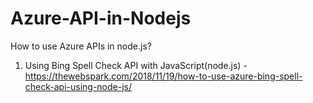 # Azure-API-in-Nodejs
How to use Azure APIs in node.js?

1. Using Bing Spell Check API with JavaScript(node.js) - https://thewebspark.com/2018/11/19/how-to-use-azure-bing-spell-check-api-using-node-js/
